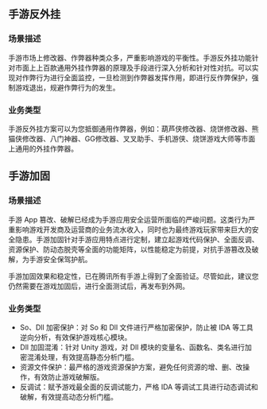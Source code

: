 
## 手游反外挂
### 场景描述
手游市场上修改器、作弊器种类众多，严重影响游戏的平衡性。手游反外挂功能针对市面上上百款通用外挂作弊器的原理及手段进行深入分析和针对性对抗。可以实现对作弊行为进行全面监控，一旦检测到作弊器发挥作用，即进行反作弊保护，强制游戏退出，规避作弊行为的发生。

### 业务类型
手游反外挂方案可以为您抵御通用作弊器，例如：葫芦侠修改器、烧饼修改器、熊猫侠修改器、八门神器、GG修改器、叉叉助手、手机游侠、烧饼游戏大师等市面上通用的外挂作弊器。

## 手游加固

### 场景描述
手游 App 篡改、破解已经成为手游应用安全运营所面临的严峻问题。这类行为严重影响游戏开发商及运营商的业务流水收入，同时也为最终游戏玩家带来巨大的安全隐患。手游加固针对手游应用特点进行定制，建立起游戏代码保护、全面反调、资源保护、防动态脱壳等全面的功能矩阵，以性能稳定为前提，对抗手游篡改及破解，为手游安全保驾护航。

手游加固效果和稳定性，已在腾讯所有手游上得到了全面验证。尽管如此，建议您仍然需要在游戏加固后，进行全面测试后，再发布到外网。

### 业务类型
- So、Dll 加密保护：对 So 和 Dll 文件进行严格加密保护，防止被 IDA 等工具逆向分析，有效保护游戏核心模块。
- Dll 加固混淆：针对 Unity 游戏，对 Dll 模块的变量名、函数名、类名进行加密混淆处理，有效提高静态分析门槛。
- 资源文件保护：最严格的游戏资源保护方案，避免任何资源的增、删、改操作，有效防止游戏破解版。
- 反调试：赋予游戏最全面的反调试能力，严格 IDA 等调试工具进行动态调试和破解，有效提高动态分析门槛。

